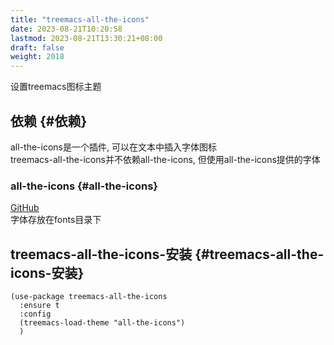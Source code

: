 ```yaml
---
title: "treemacs-all-the-icons"
date: 2023-08-21T10:20:58
lastmod: 2023-08-21T13:30:21+08:00
draft: false
weight: 2018
---
```


设置treemacs图标主题 <br/>


## 依赖 {#依赖}

all-the-icons是一个插件, 可以在文本中插入字体图标 <br/>
treemacs-all-the-icons并不依赖all-the-icons, 但使用all-the-icons提供的字体 <br/>


### all-the-icons {#all-the-icons}

[GitHub](https://github.com/domtronn/all-the-icons.el/tree/d922aff57ac8308d3ed067f9151cc76d342855f2) <br/>
字体存放在fonts目录下 <br/>


## treemacs-all-the-icons-安装 {#treemacs-all-the-icons-安装}

```elisp
(use-package treemacs-all-the-icons
  :ensure t
  :config
  (treemacs-load-theme "all-the-icons")
  )
```

